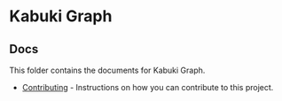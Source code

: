 # Kabuki Graph

## Docs

This folder contains the documents for Kabuki Graph.

* [Contributing](./contributing.md) - Instructions on how you can contribute to this project.
